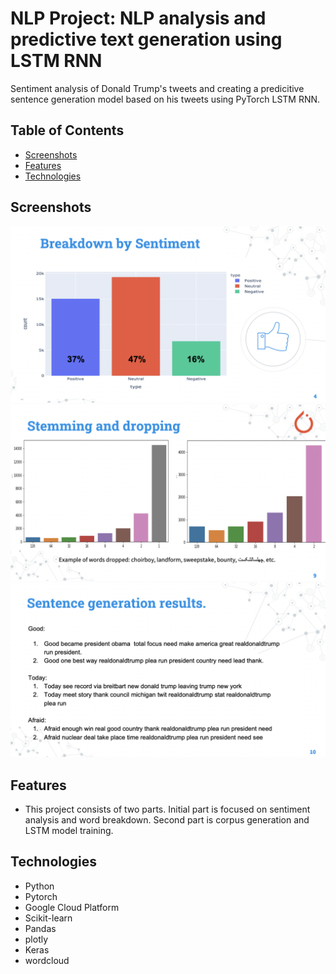 # NLP Project: NLP analysis and predictive text generation using LSTM RNN

Sentiment analysis of Donald Trump's tweets and creating a predicitive sentence generation model based on his tweets using PyTorch LSTM RNN.




## Table of Contents

* [Screenshots](#screenshots)
* [Features](#features) 
* [Technologies](#technologies)


## Screenshots

![Map Screenshot](https://github.com/RamonMartin1/NLP-Sentiment-Analysis-and-LSTM-predictive-mode-/blob/master/Screen%20Shot%202020-12-03%20at%2012.18.24.png)
![Bar Screenshot](https://github.com/RamonMartin1/NLP-Sentiment-Analysis-and-LSTM-predictive-mode-/blob/master/Screen%20Shot%202020-12-03%20at%2012.18.50.png)
![Bar Screenshot](https://github.com/RamonMartin1/NLP-Sentiment-Analysis-and-LSTM-predictive-mode-/blob/master/Screen%20Shot%202020-12-03%20at%2012.19.04.png)

## Features

* This project consists of two parts. Initial part is focused on sentiment analysis and word breakdown. Second part is corpus generation and LSTM model training.  

## Technologies

* Python
* Pytorch
* Google Cloud Platform
* Scikit-learn
* Pandas 
* plotly
* Keras
* wordcloud


